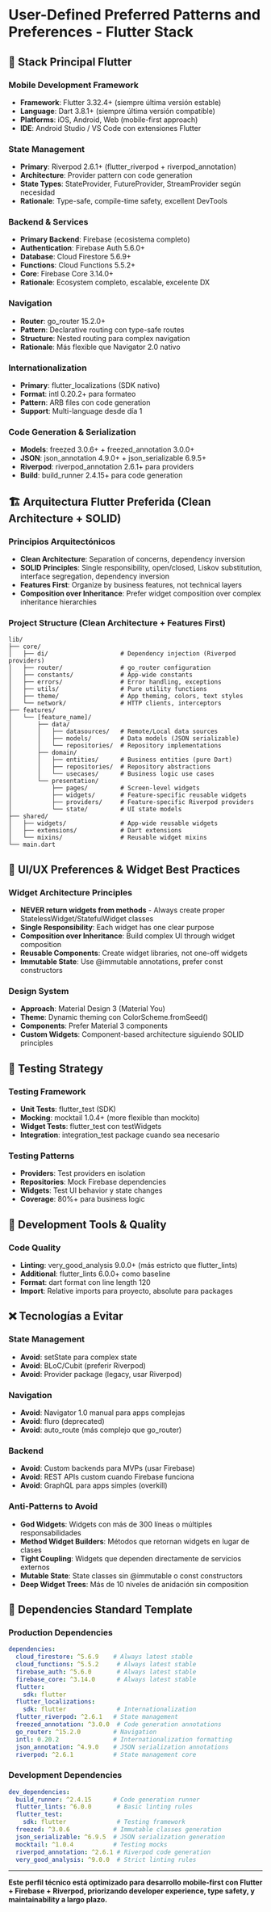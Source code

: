 # User-Defined Preferred Patterns and Preferences - Flutter Stack

## 🎯 Stack Principal Flutter

### Mobile Development Framework
- **Framework**: Flutter 3.32.4+ (siempre última versión estable)
- **Language**: Dart 3.8.1+ (siempre última versión compatible)
- **Platforms**: iOS, Android, Web (mobile-first approach)
- **IDE**: Android Studio / VS Code con extensiones Flutter

### State Management
- **Primary**: Riverpod 2.6.1+ (flutter_riverpod + riverpod_annotation)
- **Architecture**: Provider pattern con code generation
- **State Types**: StateProvider, FutureProvider, StreamProvider según necesidad
- **Rationale**: Type-safe, compile-time safety, excellent DevTools

### Backend & Services
- **Primary Backend**: Firebase (ecosistema completo)
- **Authentication**: Firebase Auth 5.6.0+
- **Database**: Cloud Firestore 5.6.9+
- **Functions**: Cloud Functions 5.5.2+
- **Core**: Firebase Core 3.14.0+
- **Rationale**: Ecosystem completo, escalable, excelente DX

### Navigation
- **Router**: go_router 15.2.0+
- **Pattern**: Declarative routing con type-safe routes
- **Structure**: Nested routing para complex navigation
- **Rationale**: Más flexible que Navigator 2.0 nativo

### Internationalization
- **Primary**: flutter_localizations (SDK nativo)
- **Format**: intl 0.20.2+ para formateo
- **Pattern**: ARB files con code generation
- **Support**: Multi-language desde día 1

### Code Generation & Serialization
- **Models**: freezed 3.0.6+ + freezed_annotation 3.0.0+
- **JSON**: json_annotation 4.9.0+ + json_serializable 6.9.5+
- **Riverpod**: riverpod_annotation 2.6.1+ para providers
- **Build**: build_runner 2.4.15+ para code generation

## 🏗️ Arquitectura Flutter Preferida (Clean Architecture + SOLID)

### Principios Arquitectónicos
- **Clean Architecture**: Separation of concerns, dependency inversion
- **SOLID Principles**: Single responsibility, open/closed, Liskov substitution, interface segregation, dependency inversion
- **Features First**: Organize by business features, not technical layers
- **Composition over Inheritance**: Prefer widget composition over complex inheritance hierarchies

### Project Structure (Clean Architecture + Features First)
```
lib/
├── core/
│   ├── di/                    # Dependency injection (Riverpod providers)
│   ├── router/                # go_router configuration
│   ├── constants/             # App-wide constants
│   ├── errors/                # Error handling, exceptions
│   ├── utils/                 # Pure utility functions
│   ├── theme/                 # App theming, colors, text styles
│   └── network/               # HTTP clients, interceptors
├── features/
│   └── [feature_name]/
│       ├── data/
│       │   ├── datasources/   # Remote/Local data sources
│       │   ├── models/        # Data models (JSON serializable)
│       │   └── repositories/  # Repository implementations
│       ├── domain/
│       │   ├── entities/      # Business entities (pure Dart)
│       │   ├── repositories/  # Repository abstractions
│       │   └── usecases/      # Business logic use cases
│       └── presentation/
│           ├── pages/         # Screen-level widgets
│           ├── widgets/       # Feature-specific reusable widgets
│           ├── providers/     # Feature-specific Riverpod providers
│           └── state/         # UI state models
├── shared/
│   ├── widgets/               # App-wide reusable widgets
│   ├── extensions/            # Dart extensions
│   └── mixins/                # Reusable widget mixins
└── main.dart
```

## 📱 UI/UX Preferences & Widget Best Practices

### Widget Architecture Principles
- **NEVER return widgets from methods** - Always create proper StatelessWidget/StatefulWidget classes
- **Single Responsibility**: Each widget has one clear purpose
- **Composition over Inheritance**: Build complex UI through widget composition
- **Reusable Components**: Create widget libraries, not one-off widgets
- **Immutable State**: Use @immutable annotations, prefer const constructors

### Design System
- **Approach**: Material Design 3 (Material You)
- **Theme**: Dynamic theming con ColorScheme.fromSeed()
- **Components**: Prefer Material 3 components
- **Custom Widgets**: Component-based architecture siguiendo SOLID principles

## 🧪 Testing Strategy

### Testing Framework
- **Unit Tests**: flutter_test (SDK)
- **Mocking**: mocktail 1.0.4+ (more flexible than mockito)
- **Widget Tests**: flutter_test con testWidgets
- **Integration**: integration_test package cuando sea necesario

### Testing Patterns
- **Providers**: Test providers en isolation
- **Repositories**: Mock Firebase dependencies
- **Widgets**: Test UI behavior y state changes
- **Coverage**: 80%+ para business logic

## 🔧 Development Tools & Quality

### Code Quality
- **Linting**: very_good_analysis 9.0.0+ (más estricto que flutter_lints)
- **Additional**: flutter_lints 6.0.0+ como baseline
- **Format**: dart format con line length 120
- **Import**: Relative imports para proyecto, absolute para packages

## ❌ Tecnologías a Evitar

### State Management
- **Avoid**: setState para complex state
- **Avoid**: BLoC/Cubit (preferir Riverpod)
- **Avoid**: Provider package (legacy, usar Riverpod)

### Navigation
- **Avoid**: Navigator 1.0 manual para apps complejas
- **Avoid**: fluro (deprecated)
- **Avoid**: auto_route (más complejo que go_router)

### Backend
- **Avoid**: Custom backends para MVPs (usar Firebase)
- **Avoid**: REST APIs custom cuando Firebase funciona
- **Avoid**: GraphQL para apps simples (overkill)

### Anti-Patterns to Avoid
- **God Widgets**: Widgets con más de 300 líneas o múltiples responsabilidades
- **Method Widget Builders**: Métodos que retornan widgets en lugar de clases
- **Tight Coupling**: Widgets que dependen directamente de servicios externos
- **Mutable State**: State classes sin @immutable o const constructors
- **Deep Widget Trees**: Más de 10 niveles de anidación sin composition

## 📝 Dependencies Standard Template

### Production Dependencies
```yaml
dependencies:
  cloud_firestore: ^5.6.9    # Always latest stable
  cloud_functions: ^5.5.2     # Always latest stable
  firebase_auth: ^5.6.0       # Always latest stable
  firebase_core: ^3.14.0      # Always latest stable
  flutter:
    sdk: flutter
  flutter_localizations:
    sdk: flutter              # Internationalization
  flutter_riverpod: ^2.6.1   # State management
  freezed_annotation: ^3.0.0  # Code generation annotations
  go_router: ^15.2.0         # Navigation
  intl: 0.20.2               # Internationalization formatting
  json_annotation: ^4.9.0    # JSON serialization annotations
  riverpod: ^2.6.1           # State management core
```

### Development Dependencies
```yaml
dev_dependencies:
  build_runner: ^2.4.15      # Code generation runner
  flutter_lints: ^6.0.0       # Basic linting rules
  flutter_test:
    sdk: flutter              # Testing framework
  freezed: ^3.0.6            # Immutable classes generation
  json_serializable: ^6.9.5  # JSON serialization generation
  mocktail: ^1.0.4           # Testing mocks
  riverpod_annotation: ^2.6.1 # Riverpod code generation
  very_good_analysis: ^9.0.0  # Strict linting rules
```

---

**Este perfil técnico está optimizado para desarrollo mobile-first con Flutter + Firebase + Riverpod, priorizando developer experience, type safety, y maintainability a largo plazo.** 